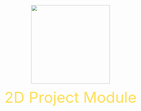 <div align="center">
   <img src="https://user-images.githubusercontent.com/74130881/128533807-a1229169-eae5-4062-9c70-154c2d18330d.png" width=250px>
   <p><font size=7 color="#ffde59">2D Project Module</font></p>
</div>
